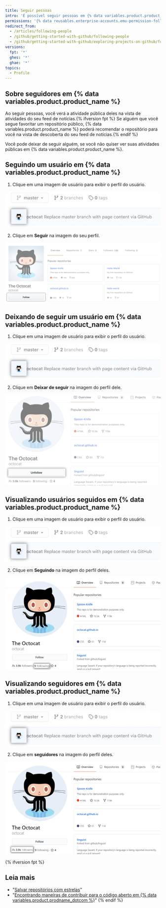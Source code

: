 ```yaml
---
title: Seguir pessoas
intro: 'É possível seguir pessoas em {% data variables.product.product_name %} para receber notificações sobre as atividades delas {% ifversion fpt %} e descobrir projetos nas comunidades em que elas estão inseridas.{% endif %}.'
permissions: '{% data reusables.enterprise-accounts.emu-permission-follow %}'
redirect_from:
  - /articles/following-people
  - /github/getting-started-with-github/following-people
  - /github/getting-started-with-github/exploring-projects-on-github/following-people
versions:
  fpt: '*'
  ghes: '*'
  ghae: '*'
topics:
  - Profile
---
```


## Sobre seguidores em {% data variables.product.product_name %}

Ao seguir pessoas, você verá a atividade pública deles na vista de atividades do seu feed de notícias.{% ifversion fpt %} Se alguém que você segue favoritar um repositório público, {% data variables.product.product_name %} poderá recomendar o repositório para você na vista de descoberta do seu feed de notícias.{% endif %}

Você pode deixar de seguir alguém, se você não quiser ver suas atividades públicas em {% data variables.product.product_name %}.

## Seguindo um usuário em {% data variables.product.product_name %}

1. Clique em uma imagem de usuário para exibir o perfil do usuário.

  ![Imagem do usuário](/assets/images/help/profile/user-profile-image.png)

2. Clique em **Seguir** na imagem do seu perfil.

  ![Botão Follow user (Seguir usuário)](/assets/images/help/profile/follow-user-button.png)

## Deixando de seguir um usuário em {% data variables.product.product_name %}

1.  Clique em uma imagem de usuário para exibir o perfil do usuário.

  ![Imagem do usuário](/assets/images/help/profile/user-profile-image.png)

2.  Clique em **Deixar de seguir** na imagem do perfil dele.

  ![Botão Perfil do Usuário](/assets/images/help/profile/user-profile-unfollow-button.png)

## Visualizando usuários seguidos em {% data variables.product.product_name %}

1. Clique em uma imagem de usuário para exibir o perfil do usuário.

  ![Imagem do usuário](/assets/images/help/profile/user-profile-image.png)

2. Clique em **Seguindo** na imagem do perfil deles.

  ![Seguindo usuário](/assets/images/help/profile/user-profile-following.png)

## Visualizando seguidores em {% data variables.product.product_name %}

1. Clique em uma imagem de usuário para exibir o perfil do usuário.

  ![Imagem do usuário](/assets/images/help/profile/user-profile-image.png)

2. Clique em **seguidores** na imagem do perfil deles.

  ![Seguindo usuário](/assets/images/help/profile/user-profile-followers.png)



{% ifversion fpt %}
## Leia mais

- "[Salvar repositórios com estrelas](/articles/saving-repositories-with-stars/)"
- "[Encontrando maneiras de contribuir para o código aberto em {% data variables.product.prodname_dotcom %}](/github/getting-started-with-github/finding-ways-to-contribute-to-open-source-on-github)"
{% endif %}
